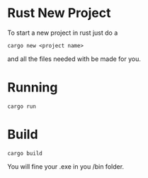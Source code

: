 # Rust New Project

To start a new project in rust just do a 
```
cargo new <project name>
```
and all the files needed with be made for you.



# Running
```
cargo run
```



# Build

```
cargo build
```
You will fine your .exe in you /bin folder.

